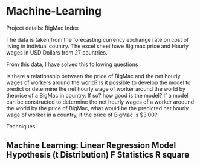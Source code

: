 # Machine-Learning

Project details: BigMac Index

The data is taken from the forecasting currency exchange rate on cost of living in indiviual country. The excel sheet have Big mac price and Hourly wages in USD Dollars from 27 countries.

From this data, I have solved this following questions

Is there a relationship between the price of BigMac and the net hourly wages of workers around the world?
Is it possible to develop the model to predict or determine the net hourly wage of worker around the world by theprice of a BigMac in country. If so? how good is the model?
If a model can be constructed to determine the net hourly wages of a worker aroound the world by the price of BigMac, what would be the predicted net hourly wage of worker in a country, if the price of BigMac is $3.00?

Techniques: 

Machine Learning: Linear Regression Model
Hypothesis (t Distribution)
F Statistics
R square
---------------------------------------------------------------------------------------------------------------------------------------------------------------------------------
